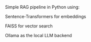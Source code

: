 Simple RAG pipeline in Python using:


Sentence‑Transformers for embeddings

FAISS for vector search

Ollama as the local LLM backend
